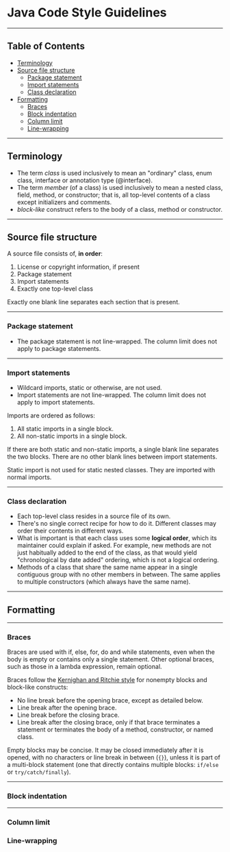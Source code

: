 # Java Code Style Guidelines

---

## Table of Contents

- [Terminology](#terminology)
- [Source file structure](#source-file-structure)
  - [Package statement](#package-statement)
  - [Import statements](#import-statements)
  - [Class declaration](#class-declaration)
- [Formatting](#formatting)
  - [Braces](#braces)
  - [Block indentation](#block-indentation)
  - [Column limit](#column-limit)
  - [Line-wrapping](#line-wrapping)

---

## <a name="terminology"></a> Terminology

- The term _class_ is used inclusively to mean an "ordinary" class, enum class, interface or annotation type (@interface).
- The term _member_ (of a class) is used inclusively to mean a nested class, field, method, or constructor; that is, all top-level contents of a class except initializers and comments.
- _block-like_ construct refers to the body of a class, method or constructor.

---

## <a name="source-file-structure"></a> Source file structure

A source file consists of, **in order**:
1. License or copyright information, if present
2. Package statement
3. Import statements
4. Exactly one top-level class

Exactly one blank line separates each section that is present.

---

### <a name="package-statement"></a> Package statement

- The package statement is not line-wrapped. The column limit does not apply to package statements.

---

### <a name="import-statements"></a> Import statements

- Wildcard imports, static or otherwise, are not used.
- Import statements are not line-wrapped. The column limit does not apply to import statements.

Imports are ordered as follows:
1. All static imports in a single block.
2. All non-static imports in a single block.

If there are both static and non-static imports, a single blank line separates the two blocks. There are no other blank lines between import statements.

Static import is not used for static nested classes. They are imported with normal imports.

---

### <a name="class-declaration"></a> Class declaration

- Each top-level class resides in a source file of its own.
- There's no single correct recipe for how to do it. Different classes may order their contents in different ways.
- What is important is that each class uses some **logical order**, which its maintainer could explain if asked. For example, new methods are not just habitually added to the end of the class, as that would yield "chronological by date added" ordering, which is not a logical ordering.
- Methods of a class that share the same name appear in a single contiguous group with no other members in between. The same applies to multiple constructors (which always have the same name).

---

## <a name="formatting"></a> Formatting

---

### <a name="braces"></a> Braces

Braces are used with if, else, for, do and while statements, even when the body is empty or contains only a single statement.
Other optional braces, such as those in a lambda expression, remain optional.

Braces follow the [Kernighan and Ritchie style](https://en.wikipedia.org/wiki/Indentation_style#K&R) for nonempty blocks and block-like constructs:
- No line break before the opening brace, except as detailed below.
- Line break after the opening brace.
- Line break before the closing brace.
- Line break after the closing brace, only if that brace terminates a statement or terminates the body of a method, constructor, or named class.

Empty blocks may be concise. It may be closed immediately after it is opened, with no characters or line break in between (`{}`), unless it is part of a multi-block statement (one that directly contains multiple blocks: `if/else` or `try/catch/finally`).

---

### <a name="block-indentation"></a> Block indentation



---

### <a name="column-limit"></a> Column limit
### <a name="line-wrapping"></a> Line-wrapping





